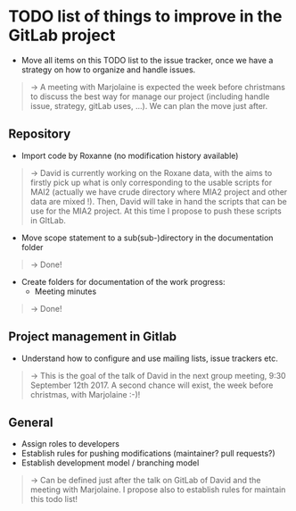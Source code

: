 # TODO list of things to improve in the GitLab project

 * Move all items on this TODO list to the issue tracker, once we have a
   strategy on how to organize and handle issues.

> ->  A meeting with Marjolaine is expected the week before christmans to discuss the best way for manage our project (including handle issue, strategy, gitLab uses, ...). We can plan the move just after.

## Repository

 * Import code by Roxanne (no modification history available)

> -> David is currently working on the Roxane data, with the aims to firstly pick up what is only corresponding to the usable scripts for MAI2 (actually we have crude directory where MIA2 project and other data are mixed !). Then, David will take in hand the scripts that can be use for the MIA2 project. At this time I propose to push these scripts in GItLab.  

 * Move scope statement to a sub(sub-)directory in the documentation folder

> -> Done!

 * Create folders for documentation of the work progress:
    * Meeting minutes

> -> Done!
    
## Project management in Gitlab

 * Understand how to configure and use mailing lists, issue trackers etc.

> -> This is the goal of the talk of David in the next group meeting, 9:30 September 12th 2017. A second chance will exist, the week before christmas, with Marjolaine :-)!
 
## General

 * Assign roles to developers
 * Establish rules for pushing modifications (maintainer? pull requests?)
 * Establish development model / branching model

> -> Can be defined just after the talk on GitLab of David and the meeting with Marjolaine. I propose also to establish rules for maintain this todo list!